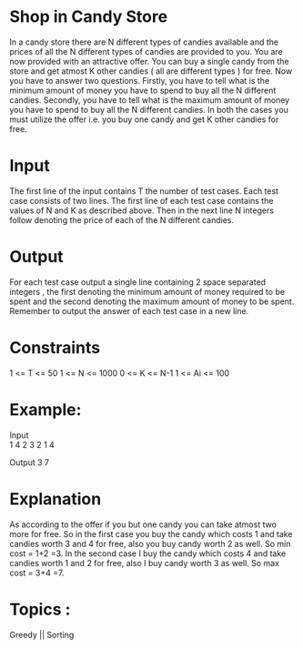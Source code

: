 # Shop in Candy Store

In a candy store there are N different types of candies available  and the prices of all the N different types of candies are provided to you.
You are now provided with an attractive offer.
You can buy a single candy from the store and get atmost K other candies ( all are different types ) for free.
Now you have to answer two questions. Firstly, you have to tell what is the minimum amount of money you have to spend to buy all the N different candies. Secondly, you have to tell what is the maximum amount of money you have to spend to buy all the N different candies.
In both the cases you must utilize the offer i.e. you buy one candy and get K other candies for free.
 

# Input  
The first line of the input contains T the number of test cases. Each test case consists of two lines. The first line of each test case contains the values of N and K as described above.  Then in the next line N integers follow denoting the price of each of the N different candies.
 

# Output
For each test case output a single line containing 2 space separated integers , the first denoting the minimum amount of money required to be spent and the second denoting the maximum amount of money to be spent.
Remember to output the answer of each test case in a new line.

# Constraints      
1 <= T <= 50
1 <= N <= 1000
 0 <= K <= N-1
1 <= Ai <= 100

# Example:
Input    
 1
 4  2
 3 2 1 4

Output
 3 7

# Explanation
As according to the offer if you but one candy you can take atmost two more for free.
So in the first case you buy the candy which costs 1 and take candies worth 3 and 4 for free, also you buy candy worth 2 as well.
So min cost = 1+2 =3.
In the second case I buy the candy which costs 4 and take candies worth 1 and 2 for free, also I  buy candy worth 3 as well.
So max cost = 3+4 =7.

# Topics : 
Greedy || Sorting